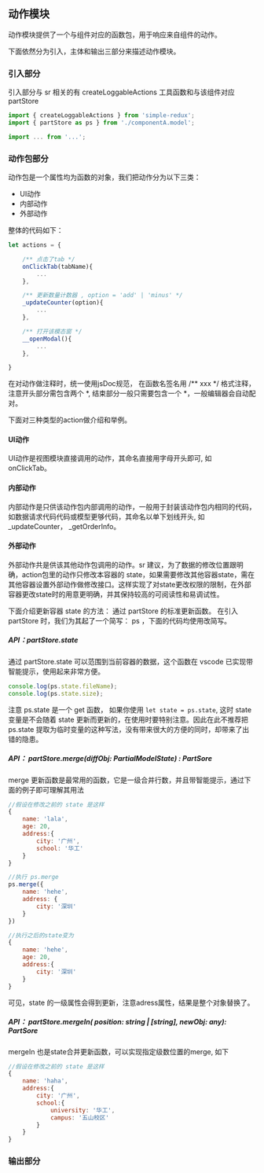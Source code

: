 ## 动作模块

动作模块提供了一个与组件对应的函数包，用于响应来自组件的动作。

下面依然分为引入，主体和输出三部分来描述动作模块。

### 引入部分
引入部分与 sr 相关的有 createLoggableActions 工具函数和与该组件对应 partStore

```javascript
import { createLoggableActions } from 'simple-redux';
import { partStore as ps } from './componentA.model';

import ... from '...';

```

### 动作包部分

动作包是一个属性均为函数的对象，我们把动作分为以下三类：
- UI动作
- 内部动作
- 外部动作

整体的代码如下：

``` javascript
let actions = {

	/** 点击了tab */
	onClickTab(tabName){
		...
	},

	/** 更新数量计数器 , option = 'add' | 'minus' */
	_updateCounter(option){
		...
	},

	/** 打开该模态窗 */
	__openModal(){
		...
	},

}
```
在对动作做注释时，统一使用jsDoc规范， 在函数名签名用 /** xxx */ 格式注释，注意开头部分需包含两个 *, 结束部分一般只需要包含一个 *，一般编辑器会自动配对。

下面对三种类型的action做介绍和举例。

#### UI动作
UI动作是视图模块直接调用的动作，其命名直接用字母开头即可, 如 onClickTab。

#### 内部动作
内部动作是只供该动作包内部调用的动作，一般用于封装该动作包内相同的代码，如数据请求代码代码或模型更够代码，其命名以单下划线开头, 如 _updateCounter， _getOrderInfo。

#### 外部动作 
外部动作共是供该其他动作包调用的动作。sr 建议，为了数据的修改位置跟明确，action包里的动作只修改本容器的 state，如果需要修改其他容器state，需在其他容器设置外部动作做修改接口。这样实现了对state更改权限的限制，在外部容器更改state时的用意更明确，并其保持较高的可阅读性和易调试性。

下面介绍更新容器 state 的方法： 通过 partStore 的标准更新函数。
在引入 partStore 时，我们为其起了一个简写： ps ，下面的代码均使用改简写。

##### API：partStore.state 
通过 partStore.state 可以范围到当前容器的数据，这个函数在 vscode 已实现带智能提示，使用起来非常方便。

```javascript
console.log(ps.state.fileName);
console.log(ps.state.size);
```
注意 ps.state 是一个 get 函数， 如果你使用 `let state = ps.state`, 这时 state 变量是不会随着 state 更新而更新的，在使用时要特别注意。因此在此不推荐把 ps.state 提取为临时变量的这种写法，没有带来很大的方便的同时，却带来了出错的隐患。

##### API： partStore.merge(diffObj: PartialModelState) : PartSore
merge 更新函数是最常用的函数，它是一级合并行数，并且带智能提示，通过下面的例子即可理解其用法

```javascript
//假设在修改之前的 state 是这样
{
	name: 'lala',
	age: 20,
	address:{
		city: '广州',
		school: '华工'
	}
}

//执行 ps.merge
ps.merge({
	name: 'hehe',
	address: {
		city: '深圳'
	}
})

//执行之后的state变为
{
	name: 'hehe',
	age: 20,
	address:{
		city: '深圳'
	}
}

```
可见，state 的一级属性会得到更新，注意adress属性，结果是整个对象替换了。

##### API： partStore.mergeIn( position: string | [string], newObj: any): PartSore
mergeIn 也是state合并更新函数，可以实现指定级数位置的merge, 如下

```javascript
//假设在修改之前的 state 是这样
{
	name: 'haha',
	address:{
		city: '广州',
		school:{
			university: '华工',
			campus: '五山校区'
		}
	}
}

```

### 输出部分